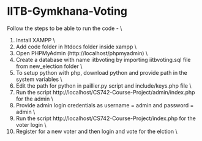 # IITB-Gymkhana-Voting

Follow the steps to be able to run the code -  \\
1. Install XAMPP  \\
2. Add code folder in htdocs folder inside xampp \\
3. Open PHPMyAdmin (http://localhost/phpmyadmin) \\
4. Create a database with name iitbvoting by importing iitbvoting.sql file from new_election folder \\
5. To setup python with php, download python and provide path in the system variables \\
6. Edit the path for python in paillier.py script and include/keys.php file \\
7. Run the script http://localhost/CS742-Course-Project/admin/index.php for the admin \\ 
8. Provide admin login credentials as username = admin and password = admin \\
9. Run the script http://localhost/CS742-Course-Project/index.php for the voter login \\
10. Register for a new voter and then login and vote for the elction \\
